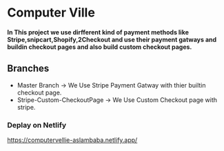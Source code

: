 # Computer Ville

#### In This project we use dirfferent kind of payment methods like Stripe,snipcart,Shopify,2Checkout and use their payment gatways and buildin checkout pages and also build custom checkout pages.

## Branches

- Master Branch -> We Use Stripe Payment Gatway with thier builtin checkout page.
- Stripe-Custom-CheckoutPage -> We Use Custom Checkout page with stripe.


### Deplay on Netlify

https://computervellie-aslambaba.netlify.app/